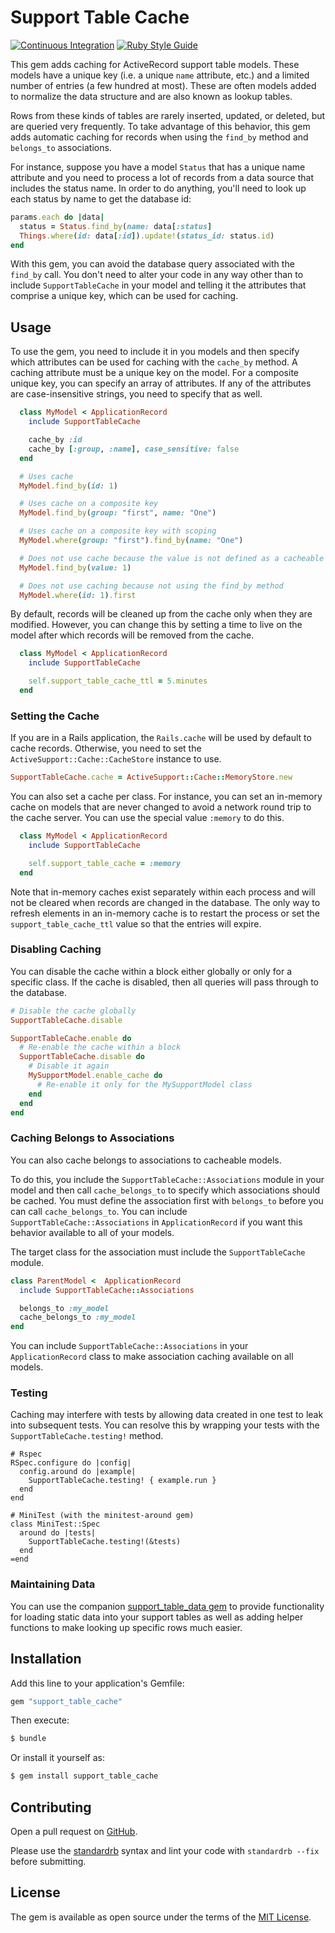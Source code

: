 # Support Table Cache

[![Continuous Integration](https://github.com/bdurand/support_table_cache/actions/workflows/continuous_integration.yml/badge.svg)](https://github.com/bdurand/support_table_cache/actions/workflows/continuous_integration.yml)
[![Ruby Style Guide](https://img.shields.io/badge/code_style-standard-brightgreen.svg)](https://github.com/testdouble/standard)

This gem adds caching for ActiveRecord support table models. These models have a unique key (i.e. a unique `name` attribute, etc.) and a limited number of entries (a few hundred at most). These are often models added to normalize the data structure and are also known as lookup tables.

Rows from these kinds of tables are rarely inserted, updated, or deleted, but are queried very frequently. To take advantage of this behavior, this gem adds automatic caching for records when using the `find_by` method and `belongs_to` associations.

For instance, suppose you have a model `Status` that has a unique name attribute and you need to process a lot of records from a data source that includes the status name. In order to do anything, you'll need to look up each status by name to get the database id:

```ruby
params.each do |data|
  status = Status.find_by(name: data[:status]
  Things.where(id: data[:id]).update!(status_id: status.id)
end
```

With this gem, you can avoid the database query associated with the `find_by` call. You don't need to alter your code in any way other than to include `SupportTableCache` in your model and telling it the attributes that comprise a unique key, which can be used for caching.

## Usage

To use the gem, you need to include it in you models and then specify which attributes can be used for caching with the `cache_by` method. A caching attribute must be a unique key on the model. For a composite unique key, you can specify an array of attributes. If any of the attributes are case-insensitive strings, you need to specify that as well.

```ruby
  class MyModel < ApplicationRecord
    include SupportTableCache

    cache_by :id
    cache_by [:group, :name], case_sensitive: false
  end

  # Uses cache
  MyModel.find_by(id: 1)

  # Uses cache on a composite key
  MyModel.find_by(group: "first", name: "One")

  # Uses cache on a composite key with scoping
  MyModel.where(group: "first").find_by(name: "One")

  # Does not use cache because the value is not defined as a cacheable key
  MyModel.find_by(value: 1)

  # Does not use caching because not using the find_by method
  MyModel.where(id: 1).first
```

By default, records will be cleaned up from the cache only when they are modified. However, you can change this by setting a time to live on the model after which records will be removed from the cache.

```ruby
  class MyModel < ApplicationRecord
    include SupportTableCache

    self.support_table_cache_ttl = 5.minutes
  end
```

### Setting the Cache

If you are in a Rails application, the `Rails.cache` will be used by default to cache records. Otherwise, you need to set the `ActiveSupport::Cache::CacheStore` instance to use.

```ruby
SupportTableCache.cache = ActiveSupport::Cache::MemoryStore.new
```

You can also set a cache per class. For instance, you can set an in-memory cache on models that are never changed to avoid a network round trip to the cache server. You can use the special value `:memory` to do this.

```ruby
  class MyModel < ApplicationRecord
    include SupportTableCache

    self.support_table_cache = :memory
  end
```

Note that in-memory caches exist separately within each process and will not be cleared when records are changed in the database. The only way to refresh elements in an in-memory cache is to restart the process or set the `support_table_cache_ttl` value so that the entries will expire.

### Disabling Caching

You can disable the cache within a block either globally or only for a specific class. If the cache is disabled, then all queries will pass through to the database.

```ruby
# Disable the cache globally
SupportTableCache.disable

SupportTableCache.enable do
  # Re-enable the cache within a block
  SupportTableCache.disable do
    # Disable it again
    MySupportModel.enable_cache do
      # Re-enable it only for the MySupportModel class
    end
  end
end
```

### Caching Belongs to Associations

You can also cache belongs to associations to cacheable models.

To do this, you include the `SupportTableCache::Associations` module in your model and then call `cache_belongs_to` to specify which associations should be cached. You must define the association first with `belongs_to` before you can call `cache_belongs_to`. You can include `SupportTableCache::Associations` in `ApplicationRecord` if you want this behavior available to all of your models.

The target class for the association must include the `SupportTableCache` module.

```ruby
class ParentModel <  ApplicationRecord
  include SupportTableCache::Associations

  belongs_to :my_model
  cache_belongs_to :my_model
end
```

You can include `SupportTableCache::Associations` in your `ApplicationRecord` class to make association caching available on all models.

### Testing

Caching may interfere with tests by allowing data created in one test to leak into subsequent tests. You can resolve this by wrapping your tests with the `SupportTableCache.testing!` method.

```
# Rspec
RSpec.configure do |config|
  config.around do |example|
    SupportTableCache.testing! { example.run }
  end
end

# MiniTest (with the minitest-around gem)
class MiniTest::Spec
  around do |tests|
    SupportTableCache.testing!(&tests)
  end
=end

```

### Maintaining Data

You can use the companion [support_table_data gem](https://github.com/bdurand/support_table_data) to provide functionality for loading static data into your support tables as well as adding helper functions to make looking up specific rows much easier.

## Installation

Add this line to your application's Gemfile:

```ruby
gem "support_table_cache"
```

Then execute:
```bash
$ bundle
```

Or install it yourself as:
```bash
$ gem install support_table_cache
```

## Contributing

Open a pull request on [GitHub](https://github.com/bdurand/support_table_cache).

Please use the [standardrb](https://github.com/testdouble/standard) syntax and lint your code with `standardrb --fix` before submitting.

## License

The gem is available as open source under the terms of the [MIT License](https://opensource.org/licenses/MIT).
